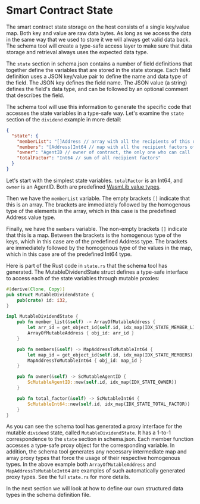 # Smart Contract State

The smart contract state storage on the host consists of a single key/value map. Both key
and value are raw data bytes. As long as we access the data in the same way that we used
to store it we will always get valid data back. The schema tool will create a type-safe
access layer to make sure that data storage and retrieval always uses the expected data
type.

The `state` section in schema.json contains a number of field definitions that together
define the variables that are stored in the state storage. Each field definition uses a
JSON key/value pair to define the name and data type of the field. The JSON key defines
the field name. The JSON value (a string) defines the field's data type, and can be
followed by an optional comment that describes the field.

The schema tool will use this information to generate the specific code that accesses the
state variables in a type-safe way. Let's examine the `state` section of the `dividend`
example in more detail:

```json
{
  "state": {
    "memberList": "[]Address // array with all the recipients of this dividend",
    "members": "[Address]Int64 // map with all the recipient factors of this dividend",
    "owner": "AgentID // owner of contract, the only one who can call 'member' func",
    "totalFactor": "Int64 // sum of all recipient factors"
  }
}
```

Let's start with the simplest state variables. `totalFactor` is an Int64, and `owner` is
an AgentID. Both are predefined [WasmLib value types](types.md).

Then we have the `memberList` variable. The empty brackets `[]` indicate that this is an
array. The brackets are immediately followed by the homogenous type of the elements in the
array, which in this case is the predefined Address value type.

Finally, we have the `members` variable. The non-empty brackets `[]` indicate that this is
a map. Between the brackets is the homogenous type of the keys, which in this case are of
the predefined Address type. The brackets are immediately followed by the homogenous type
of the values in the map, which in this case are of the predefined Int64 type.

Here is part of the Rust code in `state.rs` that the schema tool has generated. The
MutableDividendState struct defines a type-safe interface to access each of the state
variables through mutable proxies:

```rust
#[derive(Clone, Copy)]
pub struct MutableDividendState {
    pub(crate) id: i32,
}

impl MutableDividendState {
    pub fn member_list(&self) -> ArrayOfMutableAddress {
        let arr_id = get_object_id(self.id, idx_map(IDX_STATE_MEMBER_LIST), TYPE_ARRAY | TYPE_ADDRESS);
        ArrayOfMutableAddress { obj_id: arr_id }
    }

    pub fn members(&self) -> MapAddressToMutableInt64 {
        let map_id = get_object_id(self.id, idx_map(IDX_STATE_MEMBERS), TYPE_MAP);
        MapAddressToMutableInt64 { obj_id: map_id }
    }

    pub fn owner(&self) -> ScMutableAgentID {
        ScMutableAgentID::new(self.id, idx_map(IDX_STATE_OWNER))
    }

    pub fn total_factor(&self) -> ScMutableInt64 {
        ScMutableInt64::new(self.id, idx_map(IDX_STATE_TOTAL_FACTOR))
    }
}
```

As you can see the schema tool has generated a proxy interface for the mutable `dividend`
state, called `MutableDividendState`. It has a 1-to-1 correspondence to the `state`
section in schema.json. Each member function accesses a type-safe proxy object for the
corresponding variable. In addition, the schema tool generates any necessary intermediate
map and array proxy types that force the usage of their respective homogenous types. In
the above example both `ArrayOfMutableAddress` and `MapAddressToMutableInt64` are examples
of such automatically generated proxy types. See the full `state.rs` for more details.

In the next section we will look at how to define our own structured data types in the
schema definition file.
